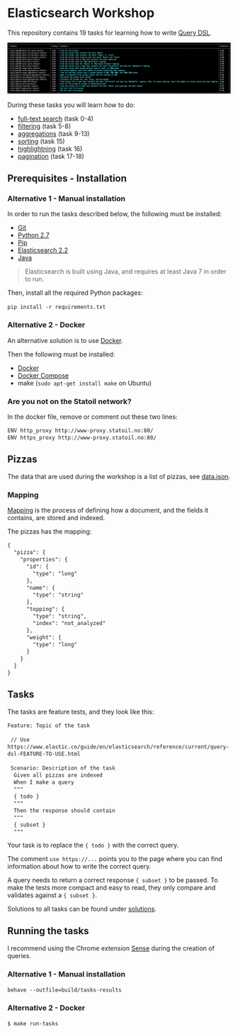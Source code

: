# Elasticsearch Workshop  
 
This repository contains 19 tasks for learning how to write [Query DSL](https://www.elastic.co/guide/en/elasticsearch/reference/current/query-dsl.html).

![](tasks.png?raw=true)

During these tasks you will learn how to do:

* [full-text search](https://www.elastic.co/guide/en/elasticsearch/reference/current/full-text-queries.html) (task 0-4)
* [filtering](https://www.elastic.co/guide/en/elasticsearch/reference/current/term-level-queries.html) (task 5-8)
* [aggregations](https://www.elastic.co/guide/en/elasticsearch/reference/current/search-aggregations.html) (task 9-13)
* [sorting](https://www.elastic.co/guide/en/elasticsearch/reference/current/search-request-sort.html) (task 15)
* [highlightning](https://www.elastic.co/guide/en/elasticsearch/reference/current/search-request-highlighting.html) (task 16)
* [pagination](https://www.elastic.co/guide/en/elasticsearch/guide/current/pagination.html) (task 17-18) 

## Prerequisites - Installation

### Alternative 1 - Manual installation

In order to run the tasks described below, the following must be installed:

* [Git](https://git-scm.com/downloads)
* [Python 2.7](https://www.python.org/downloads/)
* [Pip](https://pip.pypa.io/en/stable/installing/)
* [Elasticsearch 2.2](https://www.elastic.co/downloads/elasticsearch)
* [Java](http://www.oracle.com/technetwork/java/javase/downloads/index.html)

> Elasticsearch is built using Java, and requires at least Java 7 in order to run. 

Then, install all the required Python packages:

`pip install -r requirements.txt`

### Alternative 2 - Docker
 
An alternative solution is to use [Docker](https://www.docker.com/what-docker). 

Then the following must be installed:

* [Docker](https://www.docker.com/)
* [Docker Compose](https://docs.docker.com/compose/)
* make (`sudo apt-get install make` on Ubuntu)

### Are you not on the Statoil network?

In the docker file, remove or comment out these two lines:

```
ENV http_proxy http://www-proxy.statoil.no:80/
ENV https_proxy http://www-proxy.statoil.no:80/
```

## Pizzas

The data that are used during the workshop is a list of pizzas, see [data.json](data.json).
 
### Mapping

[Mapping](https://www.elastic.co/guide/en/elasticsearch/reference/current/mapping.html) is the process of defining how a document, and the fields it contains, are stored and indexed.

The pizzas has the mapping:

```
{
  "pizza": {
    "properties": {
      "id": {
        "type": "long"
      },
      "name": {
        "type": "string"
      },
      "topping": {
        "type": "string",
        "index": "not_analyzed"
      },
      "weight": {
        "type": "long"
      }
    }
  }
}
```
## Tasks

The tasks are feature tests, and they look like this:

```
Feature: Topic of the task
 
 // Use https://www.elastic.co/guide/en/elasticsearch/reference/current/query-dsl-FEATURE-TO-USE.html
 
 Scenario: Description of the task
  Given all pizzas are indexed
  When I make a query
  """
  { todo }
  """
  Then the response should contain
  """
  { subset }
  """
```

Your task is to replace the `{ todo }` with the correct query.  

The comment `use https://...` points you to the page where you can find information about how to write the correct query. 

A query needs to return a correct response `{ subset }` to be passed. To make the tests more compact and easy to read, they only compare and validates against a `{ subset }`. 

Solutions to all tasks can be found under [solutions](solutions).

## Running the tasks

I recommend using the Chrome extension [Sense](https://chrome.google.com/webstore/detail/sense-beta/lhjgkmllcaadmopgmanpapmpjgmfcfig) during the creation of queries.

### Alternative 1 - Manual installation

`behave --outfile=build/tasks-results`

### Alternative 2 - Docker

`$ make run-tasks`



